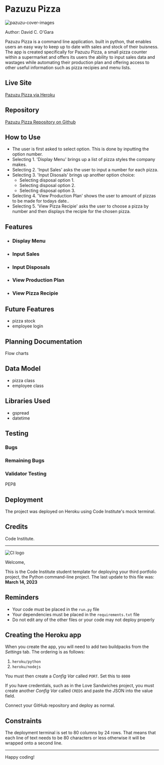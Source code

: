 # Pazuzu Pizza

![pazuzu-cover-images](https://github.com/0davidog/PazuzuPizza/assets/135815736/50a329f8-8860-48f1-af60-b152dc235c0e)

Author: David C. O'Gara

Pazuzu Pizza is a command line application. built in python, that enables users an easy way to keep up to date with sales and stock of their buisness. 
The app is created specifically for Pazuzu Pizza, a small pizza counter within a supermarket and offers its users the ability to input sales data and wastages while automating their production plan and offering access to other useful information such as pizza recipies and menu lists.

## Live Site

[Pazuzu Pizza via Heroku](https://pazuzuz-pizza-b36de06442d6.herokuapp.com/)

## Repository

[Pazuzu Pizza Repository on Github](https://github.com/0davidog/PazuzuPizza)

## How to Use

- The user is first asked to select option. This is done by inputting the option number.
- Selecting 1. 'Display Menu' brings up a list of pizza styles the company makes.
- Selecting 2. 'Input Sales' asks the user to input a number for each pizza.
- Selecting 3. 'Input Disosals' brings up another option choice:
  - Selecting disposal option 1.
  - Selecting disposal option 2.
  - Selecting disposal option 3.
- Selecting 4. 'View Production Plan' shows the user to amount of pizzas to be made for todays date..
- Selecting 5. 'View Pizza Recipie' asks the user to choose a pizza by number and then displays the recipie for the chosen pizza.
  
## Features

- ### Display Menu
- ### Input Sales
- ### Input Disposals
- ### View Production Plan
- ### View Pizza Recipie

## Future Features

- pizza stock
- employee login

## Planning Documentation

Flow charts

## Data Model

- pizza class
- employee class

## Libraries Used

- gspread
- datetime

## Testing

### Bugs

### Remaining Bugs

### Validator Testing

PEP8

## Deployment

The project was deployed on Heroku using Code Institute's mock terminal.

## Credits

Code Institute.

----------------------------------------------------------------------------------------------------------------------------------------------------------------------------------------------------------------------------------------
![CI logo](https://codeinstitute.s3.amazonaws.com/fullstack/ci_logo_small.png)

Welcome,

This is the Code Institute student template for deploying your third portfolio project, the Python command-line project. The last update to this file was: **March 14, 2023**

## Reminders

- Your code must be placed in the `run.py` file
- Your dependencies must be placed in the `requirements.txt` file
- Do not edit any of the other files or your code may not deploy properly

## Creating the Heroku app

When you create the app, you will need to add two buildpacks from the _Settings_ tab. The ordering is as follows:

1. `heroku/python`
2. `heroku/nodejs`

You must then create a _Config Var_ called `PORT`. Set this to `8000`

If you have credentials, such as in the Love Sandwiches project, you must create another _Config Var_ called `CREDS` and paste the JSON into the value field.

Connect your GitHub repository and deploy as normal.

## Constraints

The deployment terminal is set to 80 columns by 24 rows. That means that each line of text needs to be 80 characters or less otherwise it will be wrapped onto a second line.

---

Happy coding!
